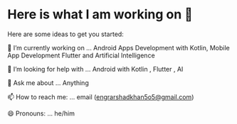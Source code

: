 # Here is what I am working on 👋

Here are some ideas to get you started:

🔭 I’m currently working on ... Android Apps Development with Kotlin, Mobile App Development Flutter and Artificial Intelligence

🤔 I’m looking for help with ... Android with Kotlin , Flutter , AI

💬 Ask me about ... Anything

📫 How to reach me: ... email (engrarshadkhan5o5@gmail.com)

😄 Pronouns: ... he/him
